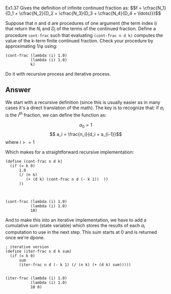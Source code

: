 Ex1.37 Gives the definition of infinite continued fraction as:
$$f = \cfrac{N_1}{D_1 + \cfrac{N_2}{D_2 + \cfrac{N_3}{D_3 + \cfrac{N_4}{D_4 + \ldots}}}$$

Suppose that n and d are procedures of one argument (the term index 
i) that return the $N_i$ and $D_i$
 of the terms of the continued fraction. Define a procedure `cont-frac` such that evaluating `(cont-frac n d k)` computes the value of the k-term finite continued fraction. Check your procedure by approximating 
1/φ using:

```
(cont-frac (lambda (i) 1.0)
           (lambda (i) 1.0)
           k)
```

Do it with recursive process and iterative process.

## Answer

We start with a recursive definition (since this is usually easier as in many cases it's a direct translation  of the math). The key is to recognize that: if $a_i$ is the $i^{th}$ fraction, we can define the function as:

$$ a_0 = 1$$
$$ a_i = \frac{n_i}{d_i + a_{i-1}}$$ where $i >= 1$

Which makes for a straightforward recursive implementation:

```
(define (cont-frac n d k)
  (if (= k 0)
      1.0
      (/ (n k)
         (+ (d k) (cont-frac n d (- k 1))  ))
      )) 



(cont-frac (lambda (i) 1.0)
           (lambda (i) 1.0)
           10)
```

And to make this into an iterative implementation, we have to add a cumulative sum (state variable) which stores the results of each $a_i$ computation to use in the next step. This sum starts at 0 and is returned once we're dpone.

```
; iterative version
(define (iter-frac n d k sum)
  (if (= k 0)
      sum
      (iter-frac n d (- k 1) (/ (n k) (+ (d k) sum)))))


(iter-frac (lambda (i) 1.0)
           (lambda (i) 1.0)
           10 0)
```
 
